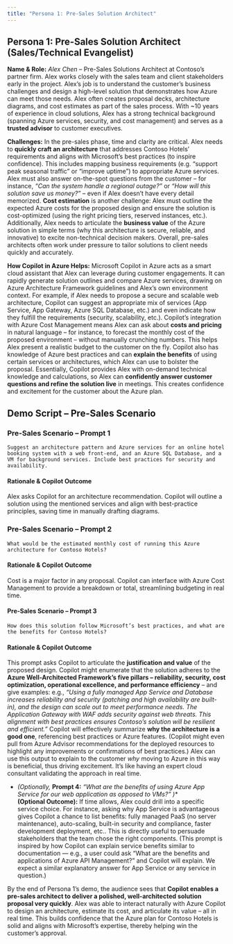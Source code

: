 ```yaml
---
title: "Persona 1: Pre-Sales Solution Architect"
---
```


## Persona 1: Pre-Sales Solution Architect (Sales/Technical Evangelist)

**Name & Role:** *Alex Chen* – Pre-Sales Solutions Architect at Contoso’s partner firm. Alex works closely with the sales team and client stakeholders early in the project. Alex’s job is to understand the customer’s business challenges and design a high-level solution that demonstrates how Azure can meet those needs. Alex often creates proposal decks, architecture diagrams, and cost estimates as part of the sales process. With ~10 years of experience in cloud solutions, Alex has a strong technical background (spanning Azure services, security, and cost management) and serves as a **trusted advisor** to customer executives.

**Challenges:** In the pre-sales phase, time and clarity are critical. Alex needs to **quickly craft an architecture** that addresses Contoso Hotels’ requirements and aligns with Microsoft’s best practices (to inspire confidence). This includes mapping business requirements (e.g. “support peak seasonal traffic” or “improve uptime”) to appropriate Azure services. Alex must also answer on-the-spot questions from the customer – for instance, *“Can the system handle a regional outage?”* or *“How will this solution save us money?”* – even if Alex doesn’t have every detail memorized. **Cost estimation** is another challenge: Alex must outline the expected Azure costs for the proposed design and ensure the solution is cost-optimized (using the right pricing tiers, reserved instances, etc.). Additionally, Alex needs to articulate the **business value** of the Azure solution in simple terms (why this architecture is secure, reliable, and innovative) to excite non-technical decision makers. Overall, pre-sales architects often work under pressure to tailor solutions to client needs quickly and accurately.

**How Copilot in Azure Helps:** Microsoft Copilot in Azure acts as a smart cloud assistant that Alex can leverage during customer engagements. It can rapidly generate solution outlines and compare Azure services, drawing on Azure Architecture Framework guidelines and Alex’s own environment context. For example, if Alex needs to propose a secure and scalable web architecture, Copilot can suggest an appropriate mix of services (App Service, App Gateway, Azure SQL Database, etc.) and even indicate how they fulfill the requirements (security, scalability, etc.). Copilot’s integration with Azure Cost Management means Alex can ask about **costs and pricing** in natural language – for instance, to forecast the monthly cost of the proposed environment – without manually crunching numbers. This helps Alex present a realistic budget to the customer on the fly. Copilot also has knowledge of Azure best practices and can **explain the benefits** of using certain services or architectures, which Alex can use to bolster the proposal. Essentially, Copilot provides Alex with on-demand technical knowledge and calculations, so Alex can **confidently answer customer questions and refine the solution live** in meetings. This creates confidence and excitement for the customer about the Azure plan.

## Demo Script – Pre-Sales Scenario

### Pre-Sales Scenario – Prompt 1

```text
Suggest an architecture pattern and Azure services for an online hotel booking system with a web front-end, and an Azure SQL Database, and a VM for background services. Include best practices for security and availability.
```

#### Rationale & Copilot Outcome

Alex asks Copilot for an architecture recommendation. Copilot will outline a solution using the mentioned services and align with best-practice principles, saving time in manually drafting diagrams.

### Pre-Sales Scenario – Prompt 2

```text
What would be the estimated monthly cost of running this Azure architecture for Contoso Hotels?
```

#### Rationale & Copilot Outcome

Cost is a major factor in any proposal. Copilot can interface with Azure Cost Management to provide a breakdown or total, streamlining budgeting in real time.

#### Pre-Sales Scenario – Prompt 3

```text
How does this solution follow Microsoft’s best practices, and what are the benefits for Contoso Hotels?
```

#### Rationale & Copilot Outcome

This prompt asks Copilot to articulate the **justification and value** of the proposed design. Copilot might enumerate that the solution adheres to the **Azure Well-Architected Framework’s five pillars – reliability, security, cost optimization, operational excellence, and performance efficiency** – and give examples: e.g., *“Using a fully managed App Service and Database increases reliability and security (patching and high availability are built-in), and the design can scale out to meet performance needs. The Application Gateway with WAF adds security against web threats. This alignment with best practices ensures Contoso’s solution will be resilient and efficient.”* Copilot will effectively summarize **why the architecture is a good one**, referencing best practices or Azure features. (Copilot might even pull from Azure Advisor recommendations for the deployed resources to highlight any improvements or confirmations of best practices.) Alex can use this output to explain to the customer *why* moving to Azure in this way is beneficial, thus driving excitement. It’s like having an expert cloud consultant validating the approach in real time.  

- *(Optionally,* **Prompt 4:** *“What are the benefits of using Azure App Service for our web application as opposed to VMs?”* *)**  
  **(Optional Outcome):** If time allows, Alex could drill into a specific service choice. For instance, asking why App Service is advantageous gives Copilot a chance to list benefits: fully managed PaaS (no server maintenance), auto-scaling, built-in security and compliance, faster development deployment, etc.. This is directly useful to persuade stakeholders that the team chose the right components. (This prompt is inspired by how Copilot can explain service benefits similar to documentation — e.g., a user could ask “What are the benefits and applications of Azure API Management?” and Copilot will explain. We expect a similar explanatory answer for App Service or any service in question.)

By the end of Persona 1’s demo, the audience sees that **Copilot enables a pre-sales architect to deliver a polished, well-architected solution proposal very quickly**. Alex was able to interact naturally with Azure Copilot to design an architecture, estimate its cost, and articulate its value – all in real time. This builds confidence that the Azure plan for Contoso Hotels is solid and aligns with Microsoft’s expertise, thereby helping win the customer’s approval.
